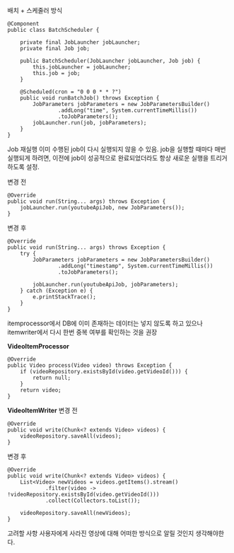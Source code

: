 배치 + 스케줄러 방식
```
@Component
public class BatchScheduler {

    private final JobLauncher jobLauncher;
    private final Job job;

    public BatchScheduler(JobLauncher jobLauncher, Job job) {
        this.jobLauncher = jobLauncher;
        this.job = job;
    }

    @Scheduled(cron = "0 0 0 * * ?")
    public void runBatchJob() throws Exception {
        JobParameters jobParameters = new JobParametersBuilder()
                .addLong("time", System.currentTimeMillis())
                .toJobParameters();
        jobLauncher.run(job, jobParameters);
    }
}
```

Job 재실행
이미 수행된 job이 다시 실행되지 않을 수 있음.
job을 실행할 때마다 매번 실행되게 하려면, 이전에 job이 성공적으로 완료되었더라도 항상 새로운 실행을 트리거하도록 설정.

변경 전
```
@Override  
public void run(String... args) throws Exception {  
    jobLauncher.run(youtubeApiJob, new JobParameters());  
}
```

변경 후
```
@Override  
public void run(String... args) throws Exception {  
    try {  
        JobParameters jobParameters = new JobParametersBuilder()  
                .addLong("timestamp", System.currentTimeMillis())  
                .toJobParameters();  
  
        jobLauncher.run(youtubeApiJob, jobParameters);  
    } catch (Exception e) {  
        e.printStackTrace();  
    }  
}
```



itemprocessor에서 DB에 이미 존재하는 데이터는 넣지 않도록 하고 있으나 itemwriter에서 다시 한번 중복 여부를 확인하는 것을 권장

**VideoItemProcessor**
```
@Override  
public Video process(Video video) throws Exception {  
    if (videoRepository.existsById(video.getVideoId())) {  
        return null;  
    }  
    return video;  
}
```

**VideoItemWriter**
변경 전
```
@Override  
public void write(Chunk<? extends Video> videos) {  
    videoRepository.saveAll(videos);  
}
```

변경 후
```
@Override  
public void write(Chunk<? extends Video> videos) {  
    List<Video> newVideos = videos.getItems().stream()  
            .filter(video -> !videoRepository.existsById(video.getVideoId()))  
            .collect(Collectors.toList());  
  
    videoRepository.saveAll(newVideos);  
}
```





















고려할 사항
사용자에게 사라진 영상에 대해 어떠한 방식으로 알릴 것인지 생각해야한다.



